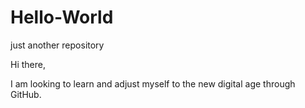 # Hello-World
just another repository

Hi there,

I am looking to learn and adjust myself to the new digital age through GitHub.
